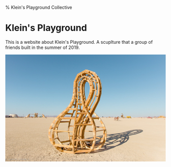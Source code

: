 % Klein's Playground Collective

# Klein's Playground

This is a website about Klein's Playground. A scuplture that a group of friends built in the summer of 2019. 

![Kleins Playground](images/hi_res_klein_bm.jpg)
